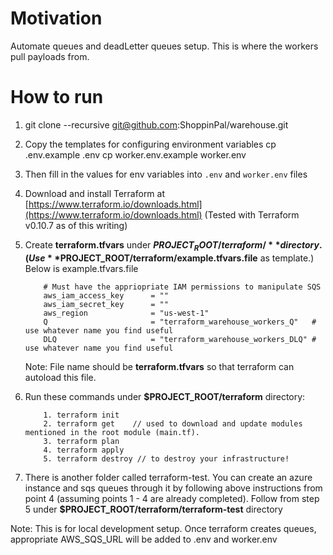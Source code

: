 # Motivation

Automate queues and deadLetter queues setup. This is where the workers pull payloads from.

# How to run

1. git clone --recursive git@github.com:ShoppinPal/warehouse.git

2. Copy the templates for configuring environment variables
cp .env.example .env
cp worker.env.example worker.env

3. Then fill in the values for env variables into `.env` and `worker.env` files

4. Download and install Terraform at [https://www.terraform.io/downloads.html](https://www.terraform.io/downloads.html)
(Tested with Terraform v0.10.7 as of this writing)

5. Create **terraform.tfvars** under **$PROJECT_ROOT/terraform/** directory. (Use **$PROJECT_ROOT/terraform/example.tfvars.file** as template.)
    Below is example.tfvars.file
    ```
        # Must have the appriopriate IAM permissions to manipulate SQS
        aws_iam_access_key      = ""
        aws_iam_secret_key      = ""
        aws_region              = "us-west-1"
        Q                       = "terraform_warehouse_workers_Q"   # use whatever name you find useful
        DLQ                     = "terraform_warehouse_workers_DLQ" # use whatever name you find useful
    ```
    Note: File name should be **terraform.tfvars** so that terraform can autoload this file.
6. Run these commands under **$PROJECT_ROOT/terraform** directory:
    ```
        1. terraform init
        2. terraform get    // used to download and update modules mentioned in the root module (main.tf).
        3. terraform plan
        4. terraform apply
        5. terraform destroy // to destroy your infrastructure!
    ```
7. There is another folder called terraform-test. You can create an azure instance and sqs queues through it by following above instructions from point 4 (assuming points 1 - 4 are already completed). Follow from step 5 under **$PROJECT_ROOT/terraform/terraform-test** directory 

Note: This is for local development setup. Once terraform creates queues, appropriate AWS_SQS_URL will be added to .env and worker.env 
